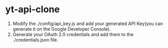# yt-api-clone
1. Modify the ./config/api_key.js and add your generated API Key(you can generate it on the Google Developer Console).
2. Generate your OAuth 2.0 credentials and add them to the ./credentials.json file.